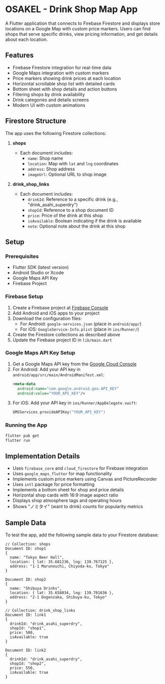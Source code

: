 # OSAKEL - Drink Shop Map App

A Flutter application that connects to Firebase Firestore and displays store locations on a Google Map with custom price markers. Users can find shops that serve specific drinks, view pricing information, and get details about each location.

## Features

- Firebase Firestore integration for real-time data
- Google Maps integration with custom markers
- Price markers showing drink prices at each location
- Horizontal scrollable shop list with detailed cards
- Bottom sheet with shop details and action buttons
- Filtering shops by drink availability
- Drink categories and details screens
- Modern UI with custom animations

## Firestore Structure

The app uses the following Firestore collections:

1. **shops**
   - Each document includes:
     - `name`: Shop name
     - `location`: Map with `lat` and `lng` coordinates
     - `address`: Shop address
     - `imageUrl`: Optional URL to shop image

2. **drink_shop_links**
   - Each document includes:
     - `drinkId`: Reference to a specific drink (e.g., "drink_asahi_superdry")
     - `shopId`: Reference to a shop document ID
     - `price`: Price of the drink at this shop
     - `isAvailable`: Boolean indicating if the drink is available
     - `note`: Optional note about the drink at this shop

## Setup

### Prerequisites

- Flutter SDK (latest version)
- Android Studio or Xcode
- Google Maps API Key
- Firebase Project

### Firebase Setup

1. Create a Firebase project at [Firebase Console](https://console.firebase.google.com/)
2. Add Android and iOS apps to your project
3. Download the configuration files:
   - For Android: `google-services.json` (place in `android/app/`)
   - For iOS: `GoogleService-Info.plist` (place in `ios/Runner/`)
4. Create the Firestore collections as described above
5. Update the Firebase project ID in `lib/main.dart`

### Google Maps API Key Setup

1. Get a Google Maps API key from the [Google Cloud Console](https://console.cloud.google.com/)
2. For Android: Add your API key in `android/app/src/main/AndroidManifest.xml`:
   ```xml
   <meta-data
     android:name="com.google.android.geo.API_KEY"
     android:value="YOUR_API_KEY"/>
   ```
3. For iOS: Add your API key in `ios/Runner/AppDelegate.swift`:
   ```swift
   GMSServices.provideAPIKey("YOUR_API_KEY")
   ```

### Running the App

```bash
flutter pub get
flutter run
```

## Implementation Details

- Uses `firebase_core` and `cloud_firestore` for Firebase integration
- Uses `google_maps_flutter` for map functionality
- Implements custom price markers using Canvas and PictureRecorder
- Uses `intl` package for price formatting
- Implements a bottom sheet for shop and price details
- Horizontal shop cards with 16:9 image aspect ratio
- Displays shop atmosphere tags and operating hours
- Shows "ノミタイ" (want to drink) counts for popularity metrics

## Sample Data

To test the app, add the following sample data to your Firestore database:

```
// Collection: shops
Document ID: shop1
{
  name: "Tokyo Beer Hall",
  location: { lat: 35.681236, lng: 139.767125 },
  address: "1-1 Marunouchi, Chiyoda-ku, Tokyo"
}

Document ID: shop2
{
  name: "Shibuya Drinks",
  location: { lat: 35.658034, lng: 139.701636 },
  address: "2-1 Dogenzaka, Shibuya-ku, Tokyo"
}

// Collection: drink_shop_links
Document ID: link1
{
  drinkId: "drink_asahi_superdry",
  shopId: "shop1",
  price: 500,
  isAvailable: true
}

Document ID: link2
{
  drinkId: "drink_asahi_superdry",
  shopId: "shop2",
  price: 550,
  isAvailable: true
}
```
